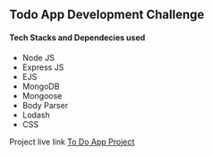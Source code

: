 <h2>Todo App Development Challenge</h2>
<h4>Tech Stacks and Dependecies used</h4>
<ul>
<li>Node JS</li>
<li>Express JS</li>
<li>EJS</li>
<li>MongoDB</li>
<li>Mongoose</li>
<li>Body Parser</li>
<li>Lodash</li>
<li>CSS</li>
</ul>
<p>Project live link <a href="https://olawhite-todo-app.onrender.com" target="_blank" rel="noopener noreferrer">To Do App Project</a></p>
